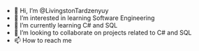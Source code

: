 - 👋 Hi, I’m @LivingstonTardzenyuy
- 👀 I’m interested in learning Software Engineering
- 🌱 I’m currently learning C# and SQL
- 💞️ I’m looking to collaborate on projects related to C# and SQL
- 📫 How to reach me 

<!---
LivingstonTardzenyuy/LivingstonTardzenyuy is a ✨ special ✨ repository because its `README.md` (this file) appears on your GitHub profile.
You can click the Preview link to take a look at your changes.
--->
